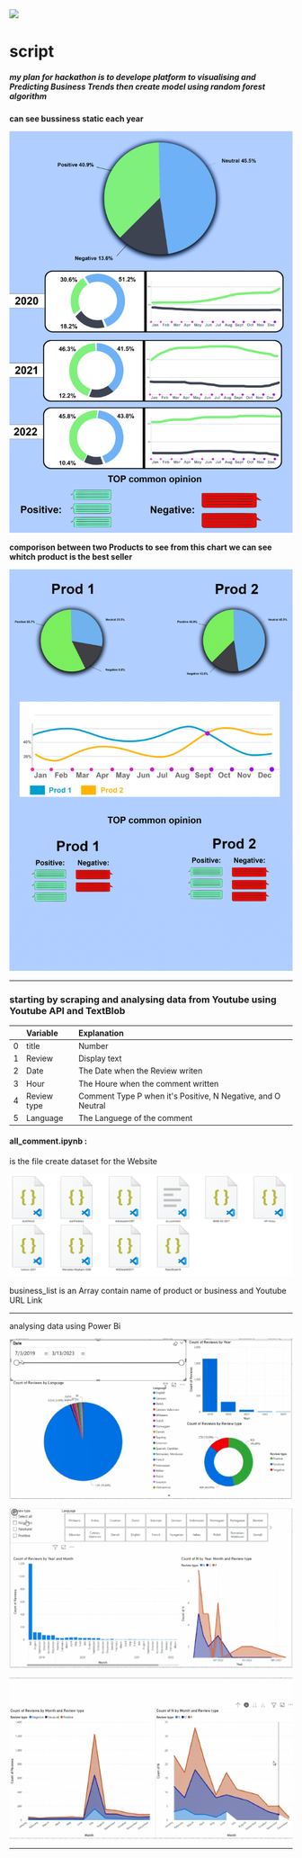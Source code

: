 <img src="https://ik.imagekit.io/dresma/Dresma_Library/manager-openings_NW3bXTTFP.gif">

# script

##### my plan for hackathon is to develope platform to visualising and Predicting Business Trends then create model using random forest algorithm

**can see bussiness static each year**

![img](./IMG/page1.PNG)

**comporison between two Products to see from this chart we can see whitch product is the best seller**

![img](./IMG/page2.PNG)

---

### starting by scraping and analysing data from Youtube using Youtube API and TextBlob

|     | Variable    | Explanation                                                  |
| --: | :---------- | :----------------------------------------------------------- |
|   0 | title       | Number                                                       |
|   1 | Review      | Display text                                                 |
|   2 | Date        | The Date when the Review writen                              |
|   3 | Hour        | The Houre when the comment written                           |
|   4 | Review type | Comment Type P when it's Positive, N Negative, and O Neutral |
|   5 | Language    | The Languege of the comment                                  |

#### all_comment.ipynb :

is the file create dataset for the Website

![img](./IMG/1.PNG)

business_list is an Array contain name of product or business and Youtube URL Link

---

analysing data using Power Bi

![img](./IMG/PowerBi1.PNG)

![img](./IMG/PowerBi2.PNG)

![img](./IMG/PowerBi3.PNG)

---

